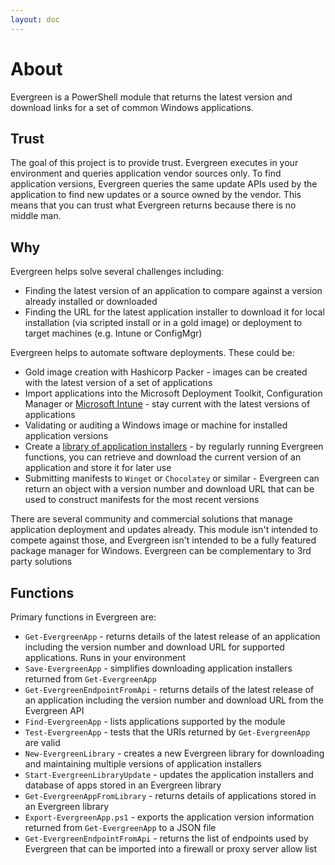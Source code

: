 ```yaml
---
layout: doc
---
```

# About

Evergreen is a PowerShell module that returns the latest version and download links for a set of common Windows applications.

## Trust

The goal of this project is to provide trust. Evergreen executes in your environment and queries application vendor sources only. To find application versions, Evergreen queries the same update APIs used by the application to find new updates or a source owned by the vendor. This means that you can trust what Evergreen returns because there is no middle man.

## Why

Evergreen helps solve several challenges including:

* Finding the latest version of an application to compare against a version already installed or downloaded
* Finding the URL for the latest application installer to download it for local installation (via scripted install or in a gold image) or deployment to target machines (e.g. Intune or ConfigMgr)

Evergreen helps to automate software deployments. These could be:

* Gold image creation with Hashicorp Packer - images can be created with the latest version of a set of applications
* Import applications into the Microsoft Deployment Toolkit, Configuration Manager or [Microsoft Intune](https://github.com/aaronparker/packagefactory) - stay current with the latest versions of applications
* Validating or auditing a Windows image or machine for installed application versions
* Create a [library of application installers](https://stealthpuppy.com/apptracker) - by regularly running Evergreen functions, you can retrieve and download the current version of an application and store it for later use
* Submitting manifests to `Winget` or `Chocolatey` or similar - Evergreen can return an object with a version number and download URL that can be used to construct manifests for the most recent versions

There are several community and commercial solutions that manage application deployment and updates already. This module isn't intended to compete against those, and Evergreen isn't intended to be a fully featured package manager for Windows. Evergreen can be complementary to 3rd party solutions

## Functions

Primary functions in Evergreen are:

* `Get-EvergreenApp` - returns details of the latest release of an application including the version number and download URL for supported applications. Runs in your environment
* `Save-EvergreenApp` - simplifies downloading application installers returned from `Get-EvergreenApp`
* `Get-EvergreenEndpointFromApi` - returns details of the latest release of an application including the version number and download URL from the Evergreen API
* `Find-EvergreenApp` - lists applications supported by the module
* `Test-EvergreenApp` - tests that the URIs returned by `Get-EvergreenApp` are valid
* `New-EvergreenLibrary` - creates a new Evergreen library for downloading and maintaining multiple versions of application installers
* `Start-EvergreenLibraryUpdate` - updates the application installers and database of apps stored in an Evergreen library
* `Get-EvergreenAppFromLibrary` - returns details of applications stored in an Evergreen library
* `Export-EvergreenApp.ps1` - exports the application version information returned from `Get-EvergreenApp` to a JSON file
* `Get-EvergreenEndpointFromApi` - returns the list of endpoints used by Evergreen that can be imported into a firewall or proxy server allow list
